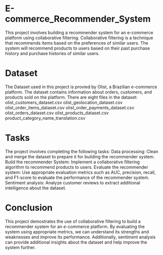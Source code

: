 # E-commerce_Recommender_System
This project involves building a recommender system for an e-commerce platform using collaborative filtering. Collaborative filtering is a technique that recommends items based on the preferences of similar users. The system will recommend products to users based on their past purchase history and purchase histories of similar users.

# Dataset
The Dataset used in this project is provied by Olist, a Brazilian e-commerce platform. The dataset contains information about orders, customers, and products sold on the platform. There are eight files in the dataset:
olist_customers_dataset.csv
olist_geolocation_dataset.csv
olist_order_items_dataset.csv
olist_order_payments_dataset.csv
olist_orders_dataset.csv
olist_products_dataset.csv
product_category_name_translation.csv

# Tasks 
The project involves completing the following tasks:
Data processing: Clean and merge the dataset to prepare it for building the recommender system.
Build the recommender System: Implement a collaborative filtering algorithm to recommend products to users.
Evaluate the recommender system: Use appropriate evaluation metrics such as AUC, precision, recall, and F1-score to evaluate the performance of the recommender system.
Sentiment analysis: Analyze customer reviews to extract additional intelligence about the dataset.

# Conclusion 
This project demostrates the use of collaborative filtering to build a recommender system for an e-commerce platform. By evaluating the system using appropriate metrics, we can understand its strengths and weaknesses and improve its performance. Additionally, sentiment analysis can provide additional insights about the dataset and help improve the system further. 
